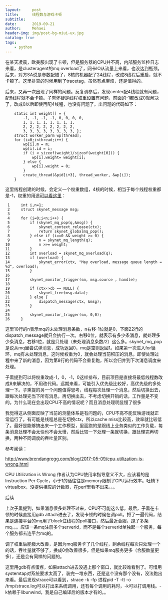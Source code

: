 ```yaml
---
layout:     post
title:      线程数与游戏卡顿
subtitle:   
date:       2019-09-21
author:     Mehaei
header-img: img/post-bg-miui-ux.jpg
catalog: true
tags:
    - python
---
```

在某天凌晨，欧美服出现了卡顿，但是服务器的CPU并不高，内部服务监控日志来看，是clusteragent的mq overload了，网卡IO从流量上来看，也没达到瓶颈。后来，对方SA说是参数配错了，8核的机器配了24线程，改成8线程后重启，就不卡顿了。这里排查的时候用到了tracetag，虽然有点麻烦，还是值得的。

后来，又再一次出现了同样的问题。反复调参后，发现center配4线程就有问题，配6线程就不会卡顿。子熏怀疑是[线程权重设置有问题](https://github.com/cloudwu/skynet/blob/master/skynet-src/skynet_start.c#L209)，前面的-1都改成0就解决了，改成0以后即使再配4线程，也没有问题了。出问题的代码如下：

```
    static int weight[] = { 
        -1, -1, -1, -1, 0, 0, 0, 0,
        1, 1, 1, 1, 1, 1, 1, 1, 
        2, 2, 2, 2, 2, 2, 2, 2, 
        3, 3, 3, 3, 3, 3, 3, 3, };
    struct worker_parm wp[thread];
    for (i=0;i<thread;i++) {
        wp[i].m = m;
        wp[i].id = i;
        if (i < sizeof(weight)/sizeof(weight[0])) {
            wp[i].weight= weight[i];
        } else {
            wp[i].weight = 0;
        }
        create_thread(&pid[i+3], thread_worker, &wp[i]);
    }
```

这里线程创建的时候，会定义一个权重数组，4核的时候，相当于每个线程权重都是-1，权重的用途[可以看这里](https://github.com/cloudwu/skynet/blob/master/skynet-src/skynet_server.c#L320)：

```
 1     int i,n=1;
 2     struct skynet_message msg;
 3 
 4     for (i=0;i<n;i++) {
 5         if (skynet_mq_pop(q,&msg)) {
 6             skynet_context_release(ctx);
 7             return skynet_globalmq_pop();
 8         } else if (i==0 && weight >= 0) {
 9             n = skynet_mq_length(q);
10             n >>= weight;
11         }
12         int overload = skynet_mq_overload(q);
13         if (overload) {
14             skynet_error(ctx, "May overload, message queue length = %d", overload);
15         }
16 
17         skynet_monitor_trigger(sm, msg.source , handle);
18 
19         if (ctx->cb == NULL) {
20             skynet_free(msg.data);
21         } else {
22             dispatch_message(ctx, &msg);
23         }
24 
25         skynet_monitor_trigger(sm, 0,0);
26     }
```

这里10行的n表示mq的未处理消息条数，n右移-1位就是0，下面22行的dispatch_message就只会执行一次。右移0位，就表示有多少条消息，就处理多少条消息，右移1位，就是只处理（未处理消息条数/2）这么多。skynet_mq_pop是说从mq里尝试弹消息，成功返回0，mq是空则返回1。如果第一次进入for循环，mq有未处理消息，这时候权重为0，就会处理当前积压的消息。即使处理过程中来了新的消息，因为第8行的代码不会重复跑，所以会归并到下次消息调度来处理。

子熏提到可以将权重改成-1，0，-1，0这样排布，目前项目是直接将最低线程数改成8来解决的，不用改代码。远期来看，可能引入优先级比较好，高优先级的多处理一下。子熏提的另一个问题值得思考，线程每次处理一个消息，然后切换出去，跟每次处理完当下所有消息，再切换出去，不考虑切换开销的话，工作量是不变的。为什么现在会出现CPU不高的情况呢？而且消息处理明显慢了很多

我觉得这从侧面反映了当前的测量体系是有问题的，CPU不高不能反映游戏就正常运行了。有可能是线程总是在切换ctx，所以cache miss比较高，效率就比较低了。最好是能够搞出来一个工作模型，里面跑的是跟线上业务类似的工作负载，每条消息处理不会太快也不会太慢，然后比较一下处理一条就切换，跟处理完再切换，两种不同调度的吞吐量区别。

参考阅读：

http://www.brendangregg.com/blog/2017-05-09/cpu-utilization-is-wrong.html

CPU Utilization is Wrong 作者认为CPU使用率指导意义不大，应该看的是Instruction Per Cycle，小于1的话往往是memory限制了CPU运行效率。吐槽下virtualbox，没提供相应的计数器，在perf里看不出来。。。

后续

上次子熏提到，如果消息很多处理不过来，CPU不可能这么低。最后，子熏在卡顿的时候直接用gdb attach进去了，发现卡顿的时候在调poll。捋了一遍代码，结果是连接平台的mq用了block住线程的poll接口，然后最近合服，跑了多条mq。。。应该一条mq注册多个serverid，而不是每个serverid单独起一个服务，每个服务都去连平台mq的。

调了权重后能极大改善，是因为mq服务卡了几个线程，剩余线程每次只处理一个的话，吞吐量就不够了，换成0会改善很多，但是如果mq服务更多（合服数量更多），还是会有同样的问题的。

这里用gdb有点蛋疼，如果attach进去没遇上那个窗口，就比较难看到了。可惜用systemtap对系统要求太高了，装完一堆东西，还是这个没有那个没有，没法跑出来看。最后发现strace可以看到，strace -k -fp 进程pid -T -tt -o /tmp/strace.log可以打出来系统调用，还有每个调用的耗时，-k可以打调用栈。-k依赖于libunwind，我是自己编译后的版本才有的。。
